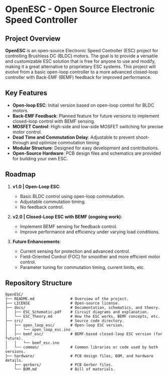 # OpenESC - Open Source Electronic Speed Controller

## Project Overview

**OpenESC** is an open-source Electronic Speed Controller (ESC) project for controlling Brushless DC (BLDC) motors. The goal is to provide a versatile and customizable ESC solution that is free for anyone to use and modify, making it a great alternative to proprietary ESC systems. This project will evolve from a basic open-loop controller to a more advanced closed-loop controller with Back-EMF (BEMF) feedback for improved performance.

## Key Features

- **Open-loop ESC**: Initial version based on open-loop control for BLDC motors.
- **Back-EMF Feedback**: Planned feature for future versions to implement closed-loop control with BEMF sensing.
- **MOSFET Control**: High-side and low-side MOSFET switching for precise motor control.
- **Dead Time and Commutation Delay**: Adjustable to prevent shoot-through and optimize commutation timing.
- **Modular Structure**: Designed for easy development and contributions.
- **Open-Source Hardware**: PCB design files and schematics are provided for building your own ESC.

## Roadmap

1. **v1.0 | Open-Loop ESC**:
   - Basic BLDC control using open-loop commutation.
   - Adjustable commutation timing.
   - No feedback control.

2. **v2.0 | Closed-Loop ESC with BEMF (ongoing work)**:
   - Implement BEMF sensing for feedback control.
   - Improve performance and efficiency under varying load conditions.

3. **Future Enhancements**:
   - Current sensing for protection and advanced control.
   - Field-Oriented Control (FOC) for smoother and more efficient motor control.
   - Parameter tuning for commutation timing, current limits, etc.

## Repository Structure

```text
OpenESC/
├── README.md                # Overview of the project.
├── LICENSE                  # Open-source license.
├── docs/                    # Documentation, schematics, and theory.
│   ├── ESC_Schematic.pdf    # Circuit diagrams and explanation.
│   └── ESC_Theory.md        # How the ESC works, BEMF concepts, etc.
├── src/                     # Source code directory.
│   ├── open_loop_esc/       # Open-loop ESC version.
│   │   └── open_loop_esc.ino
│   ├── bemf_esc/            # BEMF-based closed-loop ESC version (for future).
│   │   └── bemf_esc.ino
│   └── common/              # Common libraries or code used by both versions.
├── hardware/                # PCB design files, BOM, and hardware details.
    ├── gerbers/             # PCB Gerber files.
    └── BOM.md               # Bill of materials.

```
